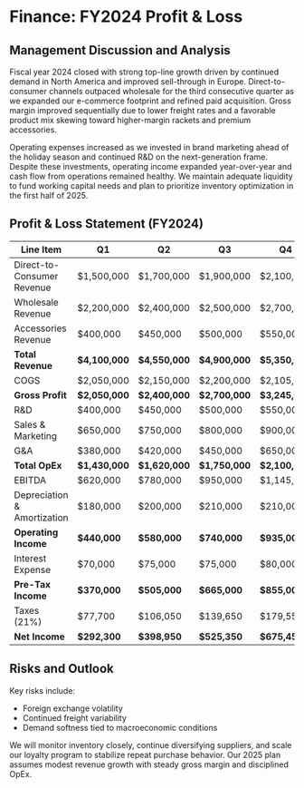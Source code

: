 # Finance: FY2024 Profit & Loss

## Management Discussion and Analysis
Fiscal year 2024 closed with strong top-line growth driven by continued demand in North America and improved sell-through in Europe. Direct-to-consumer channels outpaced wholesale for the third consecutive quarter as we expanded our e-commerce footprint and refined paid acquisition. Gross margin improved sequentially due to lower freight rates and a favorable product mix skewing toward higher-margin rackets and premium accessories.

Operating expenses increased as we invested in brand marketing ahead of the holiday season and continued R&D on the next-generation frame. Despite these investments, operating income expanded year-over-year and cash flow from operations remained healthy. We maintain adequate liquidity to fund working capital needs and plan to prioritize inventory optimization in the first half of 2025.

## Profit & Loss Statement (FY2024)

| Line Item                  | Q1        | Q2        | Q3        | Q4        | FY        |
|----------------------------|-----------|-----------|-----------|-----------|-----------|
| Direct-to-Consumer Revenue | $1,500,000 | $1,700,000 | $1,900,000 | $2,100,000 | $7,200,000 |
| Wholesale Revenue          | $2,200,000 | $2,400,000 | $2,500,000 | $2,700,000 | $9,800,000 |
| Accessories Revenue        | $400,000  | $450,000  | $500,000  | $550,000  | $1,900,000 |
| **Total Revenue**          | **$4,100,000** | **$4,550,000** | **$4,900,000** | **$5,350,000** | **$18,900,000** |
| COGS                       | $2,050,000 | $2,150,000 | $2,200,000 | $2,105,000 | $8,505,000 |
| **Gross Profit**           | **$2,050,000** | **$2,400,000** | **$2,700,000** | **$3,245,000** | **$10,395,000** |
| R&D                        | $400,000  | $450,000  | $500,000  | $550,000  | $1,900,000 |
| Sales & Marketing          | $650,000  | $750,000  | $800,000  | $900,000  | $3,100,000 |
| G&A                        | $380,000  | $420,000  | $450,000  | $650,000  | $1,900,000 |
| **Total OpEx**             | **$1,430,000** | **$1,620,000** | **$1,750,000** | **$2,100,000** | **$6,900,000** |
| EBITDA                     | $620,000  | $780,000  | $950,000  | $1,145,000 | $3,495,000 |
| Depreciation & Amortization| $180,000  | $200,000  | $210,000  | $210,000  | $800,000 |
| **Operating Income**       | **$440,000** | **$580,000** | **$740,000** | **$935,000** | **$2,695,000** |
| Interest Expense           | $70,000   | $75,000   | $75,000   | $80,000   | $300,000 |
| **Pre-Tax Income**         | **$370,000** | **$505,000** | **$665,000** | **$855,000** | **$2,395,000** |
| Taxes (21%)                | $77,700   | $106,050  | $139,650  | $179,550  | $502,950 |
| **Net Income**             | **$292,300** | **$398,950** | **$525,350** | **$675,450** | **$1,892,050** |

## Risks and Outlook
Key risks include:
- Foreign exchange volatility  
- Continued freight variability  
- Demand softness tied to macroeconomic conditions  

We will monitor inventory closely, continue diversifying suppliers, and scale our loyalty program to stabilize repeat purchase behavior. Our 2025 plan assumes modest revenue growth with steady gross margin and disciplined OpEx.

